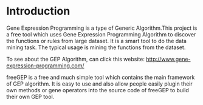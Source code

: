 # Introduction #

Gene Expression Programming is a type of Generic Algorithm.This project is a free tool which uses Gene Expression Programming Algorithm to discover the functions or rules from large dataset. It is a smart tool to do the data mining task. The typical usage is mining the functions from the dataset.

To see about the GEP Algorithm, can click this website: http://www.gene-expression-programming.com/

freeGEP is a free and much simple tool which contains the main framework of GEP algorithm. It is easy to use and also allow people easily plugin their own methods or gene operators into the source code of freeGEP to build their own GEP tool.





